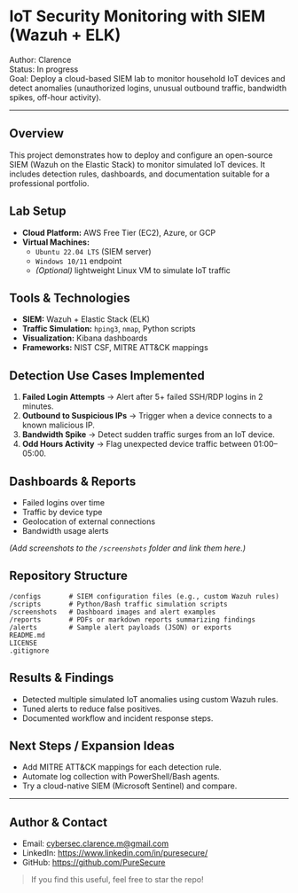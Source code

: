 
# IoT Security Monitoring with SIEM (Wazuh + ELK)

Author: Clarence  
Status: In progress  
Goal: Deploy a cloud-based SIEM lab to monitor household IoT devices and detect anomalies (unauthorized logins, unusual outbound traffic, bandwidth spikes, off-hour activity).

---

## Overview
This project demonstrates how to deploy and configure an open-source SIEM (Wazuh on the Elastic Stack) to monitor simulated IoT devices. It includes detection rules, dashboards, and documentation suitable for a professional portfolio.

## Lab Setup
- **Cloud Platform:** AWS Free Tier (EC2), Azure, or GCP
- **Virtual Machines:**
  - `Ubuntu 22.04 LTS` (SIEM server)
  - `Windows 10/11` endpoint
  - *(Optional)* lightweight Linux VM to simulate IoT traffic

## Tools & Technologies
- **SIEM:** Wazuh + Elastic Stack (ELK)
- **Traffic Simulation:** `hping3`, `nmap`, Python scripts
- **Visualization:** Kibana dashboards
- **Frameworks:** NIST CSF, MITRE ATT&CK mappings

## Detection Use Cases Implemented
1. **Failed Login Attempts** → Alert after 5+ failed SSH/RDP logins in 2 minutes.  
2. **Outbound to Suspicious IPs** → Trigger when a device connects to a known malicious IP.  
3. **Bandwidth Spike** → Detect sudden traffic surges from an IoT device.  
4. **Odd Hours Activity** → Flag unexpected device traffic between 01:00–05:00.

## Dashboards & Reports
- Failed logins over time
- Traffic by device type
- Geolocation of external connections
- Bandwidth usage alerts

*(Add screenshots to the `/screenshots` folder and link them here.)*

## Repository Structure
```
/configs       # SIEM configuration files (e.g., custom Wazuh rules)
/scripts       # Python/Bash traffic simulation scripts
/screenshots   # Dashboard images and alert examples
/reports       # PDFs or markdown reports summarizing findings
/alerts        # Sample alert payloads (JSON) or exports
README.md
LICENSE
.gitignore
```

## Results & Findings
- Detected multiple simulated IoT anomalies using custom Wazuh rules.
- Tuned alerts to reduce false positives.
- Documented workflow and incident response steps.

## Next Steps / Expansion Ideas
- Add MITRE ATT&CK mappings for each detection rule.
- Automate log collection with PowerShell/Bash agents.
- Try a cloud-native SIEM (Microsoft Sentinel) and compare.

---

## Author & Contact
- Email: cybersec.clarence.m@gmail.com  
- LinkedIn: https://www.linkedin.com/in/puresecure/
- GitHub: https://github.com/PureSecure

> If you find this useful, feel free to star the repo!
